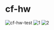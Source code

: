 # cf-hw
![cf-hw-test](https://user-images.githubusercontent.com/46738881/53811782-b97ca300-3f1f-11e9-9923-719ac3084770.gif)
![1](https://user-images.githubusercontent.com/46738881/53811752-abc71d80-3f1f-11e9-875f-a4b97e5ccaca.PNG)
![2](https://user-images.githubusercontent.com/46738881/53811753-abc71d80-3f1f-11e9-9663-ef6feb0f9989.PNG)
